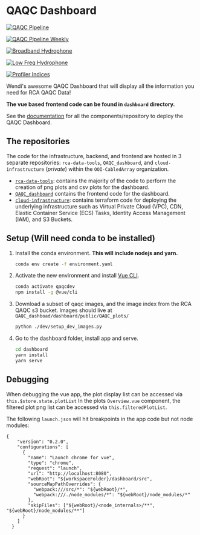 # QAQC Dashboard

[![QAQC Pipeline](https://github.com/OOI-CabledArray/QAQC_dashboard/actions/workflows/pipeline.yaml/badge.svg)](https://github.com/OOI-CabledArray/QAQC_dashboard/actions/workflows/pipeline.yaml)

[![QAQC Pipeline Weekly](https://github.com/OOI-CabledArray/QAQC_dashboard/actions/workflows/pipeline_weekly.yaml/badge.svg)](https://github.com/OOI-CabledArray/QAQC_dashboard/actions/workflows/pipeline_weekly.yaml)

[![Broadband Hydrophone](https://github.com/OOI-CabledArray/QAQC_dashboard/actions/workflows/hydrophone_docker.yaml/badge.svg)](https://github.com/OOI-CabledArray/QAQC_dashboard/actions/workflows/hydrophone_docker.yaml)

[![Low Freq Hydrophone](https://github.com/OOI-CabledArray/QAQC_dashboard/actions/workflows/lf_hydrophone.yaml/badge.svg)](https://github.com/OOI-CabledArray/QAQC_dashboard/actions/workflows/lf_hydrophone.yaml)

[![Profiler Indices](https://github.com/OOI-CabledArray/QAQC_dashboard/actions/workflows/profile_indices.yaml/badge.svg)](https://github.com/OOI-CabledArray/QAQC_dashboard/actions/workflows/profile_indices.yaml)



Wendi's awesome QAQC Dashboard that will display all the information you need for RCA QAQC Data!

**The vue based frontend code can be found in `dashboard` directory.**

See the [documentation](https://github.com/OOI-CabledArray/rca-data-tools/blob/main/docs/src/qaqc-dashboard.md) for all the components/repository to deploy the QAQC Dashboard.

## The repositories

The code for the infrastructure, backend, and frontend are hosted in 3 separate repositories: `rca-data-tools`, `QAQC_dashboard`, and `cloud-infrastructure` (*private*) within the `OOI-CabledArray` organization.

- [`rca-data-tools`](https://github.com/OOI-CabledArray/rca-data-tools): contains the majority of the code to perform the creation of png plots and csv plots for the dashboard.
- [`QAQC_dashboard`](https://github.com/OOI-CabledArray/QAQC_dashboard) contains the frontend code for the dashboard.
- [`cloud-infrastructure`](https://github.com/OOI-CabledArray/cloud-infrastructure): contains terraform code for deploying the underlying infrastructure such as Virtual Private Cloud (VPC), CDN, Elastic Container Service (ECS) Tasks, Identity Access Management (IAM), and S3 Buckets.


## Setup (Will need conda to be installed)

1. Install the conda environment. **This will include nodejs and yarn.**

    ```bash
    conda env create -f environment.yaml
    ```

2. Activate the new environment and install [Vue CLI](https://cli.vuejs.org/).

    ```bash
    conda activate qaqcdev
    npm install -g @vue/cli
    ```
3. Download a subset of qaqc images, and the image index from the RCA QAQC s3 bucket. Images should live at `QAQC_dashboad/dashboard/public/QAQC_plots/`
   
    ```bash
    python ./dev/setup_dev_images.py
    ```
  
4. Go to the dashboard folder, install app and serve.

    ```bash
    cd dashboard
    yarn install
    yarn serve
    ```

## Debugging 

When debugging the vue app, the plot display list can be accessed via `this.$store.state.plotList` In the plots `Overview.vue` component, the filtered plot png list can be accessed via `this.filteredPlotList`.

The following `launch.json` will hit breakpoints in the app code but not node modules: 

```
{
    "version": "0.2.0",
    "configurations": [
      {
        "name": "Launch chrome for vue",
        "type": "chrome",
        "request": "launch",
        "url": "http://localhost:8080",
        "webRoot": "${workspaceFolder}/dashboard/src",
        "sourceMapPathOverrides": {
          "webpack:///src/*": "${webRoot}/*",
          "webpack:///./node_modules/*": "${webRoot}/node_modules/*"
        },
        "skipFiles": ["${webRoot}/<node_internals>/**", "${webRoot}/node_modules/**"] 
      }
    ]
  }
```
